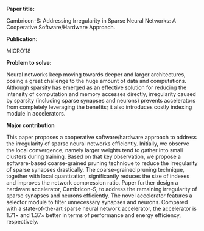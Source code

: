 **Paper title:**

Cambricon-S: Addressing Irregularity in Sparse Neural Networks: A Cooperative
Software/Hardware Approach.

**Publication:**

MICRO‘18

**Problem to solve:**

Neural networks keep moving towards deeper and larger architectures, posing a
great challenge to the huge amount of data and computations. Although sparsity
has emerged as an effective solution for reducing the intensity of computation
and memory accesses directly, irregularity caused by sparsity (including sparse
synapses and neurons) prevents accelerators from completely leveraging the
benefits; it also introduces costly indexing module in accelerators.

**Major contribution**

This paper proposes a cooperative software/hardware approach to address the
irregularity of sparse neural networks efficiently. Initially, we observe the
local convergence, namely larger weights tend to gather into small clusters
during training. Based on that key observation, we propose a software-based
coarse-grained pruning technique to reduce the irregularity of sparse synapses
drastically. The coarse-grained pruning technique, together with local
quantization, significantly reduces the size of indexes and improves the network
compression ratio. Paper further design a hardware accelerator, Cambricon-S, to
address the remaining irregularity of sparse synapses and neurons efficiently.
The novel accelerator features a selector module to filter unnecessary synapses
and neurons. Compared with a state-of-the-art sparse neural network accelerator,
the accelerator is 1.71× and 1.37× better in terms of performance and energy
efficiency, respectively.
